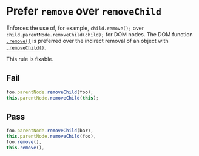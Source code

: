 # Prefer `remove` over `removeChild`

Enforces the use of, for example, `child.remove();` over `child.parentNode.removeChild(child);` for DOM nodes. The DOM function [`.remove()`](https://developer.mozilla.org/en-US/docs/Web/API/ChildNode/remove) is preferred over the indirect removal of an object with [`.removeChild()`](https://developer.mozilla.org/en-US/docs/Web/API/Node/removeChild).

This rule is fixable.


## Fail

```js
foo.parentNode.removeChild(foo);
this.parentNode.removeChild(this);
```

## Pass

```js
foo.parentNode.removeChild(bar),
this.parentNode.removeChild(foo),
foo.remove(),
this.remove(),
```

